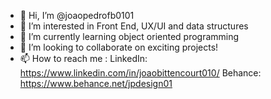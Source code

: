- 👋 Hi, I’m @joaopedrofb0101
- 👀 I’m interested in Front End, UX/UI and data structures
- 🌱 I’m currently learning object oriented programming
- 💞️ I’m looking to collaborate on exciting projects!
- 📫 How to reach me : LinkedIn:  https://www.linkedin.com/in/joaobittencourt010/
                         Behance: https://www.behance.net/jpdesign01

<!---
joaopedrofb0101/joaopedrofb0101 is a ✨ special ✨ repository because its `README.md` (this file) appears on your GitHub profile.
You can click the Preview link to take a look at your changes.
--->
